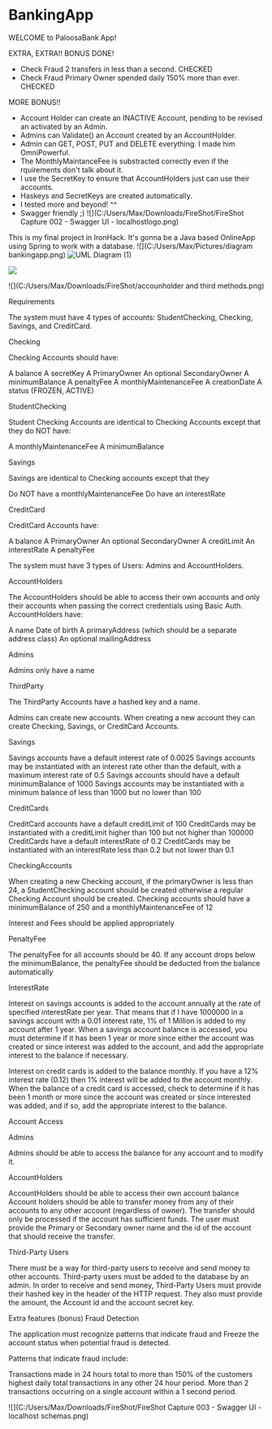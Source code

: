 # BankingApp
WELCOME to PaloosaBank App!


EXTRA, EXTRA!!
BONUS DONE!

- Check Fraud 2 transfers in less than a second. CHECKED
- Check Fraud Primary Owner spended daily 150% more than ever. CHECKED

MORE BONUS!!

- Account Holder can create an INACTIVE Account, pending to be revised an activated by an Admin.
- Admins can Validate() an Account created by an AccountHolder.
- Admin can GET, POST, PUT and DELETE everything. I made him OmniPowerful.
- The MonthlyMaintanceFee is substracted correctly even if the rquirements don't talk about it.
- I use the SecretKey to ensure that AccountHolders just can use their accounts.
- Haskeys and SecretKeys are created automatically.
- I tested more and beyond! ^^
- Swagger friendly ;)
  ![](C:/Users/Max/Downloads/FireShot/FireShot Capture 002 - Swagger UI - localhostlogo.png)


This is my final project in IronHack. It's gonna be a Java based OnlineApp using Spring to work with a database.
![](C:/Users/Max/Pictures/diagram bankingapp.png)
![UML Diagram (1)](https://user-images.githubusercontent.com/113984950/195988299-570e82e5-456a-4de0-a608-8986d1e33642.jpg)

![](C:/Users/Max/Downloads/FireShot/bankingAdminMethods.png)

![](C:/Users/Max/Downloads/FireShot/accounholder and third methods.png)

Requirements

The system must have 4 types of accounts: StudentChecking, Checking, Savings, and CreditCard.

Checking

Checking Accounts should have:

A balance
A secretKey
A PrimaryOwner
An optional SecondaryOwner
A minimumBalance
A penaltyFee
A monthlyMaintenanceFee
A creationDate
A status (FROZEN, ACTIVE)

StudentChecking

Student Checking Accounts are identical to Checking Accounts except that they do NOT have:

A monthlyMaintenanceFee
A minimumBalance

Savings

Savings are identical to Checking accounts except that they

Do NOT have a monthlyMaintenanceFee
Do have an interestRate

CreditCard

CreditCard Accounts have:

A balance
A PrimaryOwner
An optional SecondaryOwner
A creditLimit
An interestRate
A penaltyFee

The system must have 3 types of Users: Admins and AccountHolders.

AccountHolders

The AccountHolders should be able to access their own accounts and only their accounts when passing the correct 
credentials using Basic Auth. AccountHolders have:

A name
Date of birth
A primaryAddress (which should be a separate address class)
An optional mailingAddress

Admins

Admins only have a name


ThirdParty

The ThirdParty Accounts have a hashed key and a name.


Admins can create new accounts. When creating a new account they can create Checking, Savings, or CreditCard Accounts.

Savings

Savings accounts have a default interest rate of 0.0025
Savings accounts may be instantiated with an interest rate other than the default, with a maximum interest rate 
of 0.5
Savings accounts should have a default minimumBalance of 1000
Savings accounts may be instantiated with a minimum balance of less than 1000 but no lower than 100

CreditCards

CreditCard accounts have a default creditLimit of 100
CreditCards may be instantiated with a creditLimit higher than 100 but not higher than 100000
CreditCards have a default interestRate of 0.2
CreditCards may be instantiated with an interestRate less than 0.2 but not lower than 0.1

CheckingAccounts

When creating a new Checking account, if the primaryOwner is less than 24, a StudentChecking account should be 
created otherwise a regular Checking Account should be created.
Checking accounts should have a minimumBalance of 250 and a monthlyMaintenanceFee of 12

Interest and Fees should be applied appropriately

PenaltyFee

The penaltyFee for all accounts should be 40.
If any account drops below the minimumBalance, the penaltyFee should be deducted from the balance automatically

InterestRate

Interest on savings accounts is added to the account annually at the rate of specified interestRate per year. That 
means 
that if I have 1000000 in a savings account with a 0.01 interest rate, 1% of 1 Million is added to my account after 
1 year. 
When a savings account balance is accessed, you must determine if it has been 1 year or more since either the account was 
created or since interest was added to the account, and add the appropriate interest to the balance if necessary.

Interest on credit cards is added to the balance monthly. If you have a 12% interest rate (0.12) then 1% interest will 
be added to the account monthly. When the balance of a credit card is accessed, check to determine if it has been 1 
month 
or more since the account was created or since interested was added, and if so, add the appropriate interest to the 
balance.


Account Access

Admins

Admins should be able to access the balance for any account and to modify it.

AccountHolders

AccountHolders should be able to access their own account balance
Account holders should be able to transfer money from any of their accounts to any other account (regardless of owner). 
The transfer should only be processed if the account has sufficient funds. The user must provide the Primary or Secondary 
owner name and the id of the account that should receive the transfer.

Third-Party Users

There must be a way for third-party users to receive and send money to other accounts.
Third-party users must be added to the database by an admin.
In order to receive and send money, Third-Party Users must provide their hashed key in the header of the HTTP request. They also must provide the amount, the Account id and the account secret key.


Extra features (bonus)
Fraud Detection

The application must recognize patterns that indicate fraud and Freeze the account status when potential fraud is 
detected.

Patterns that indicate fraud include:

Transactions made in 24 hours total to more than 150% of the customers highest daily total transactions in any other 
24 hour period.
More than 2 transactions occurring on a single account within a 1 second period.

![](C:/Users/Max/Downloads/FireShot/FireShot Capture 003 - Swagger UI - localhost schemas.png)
